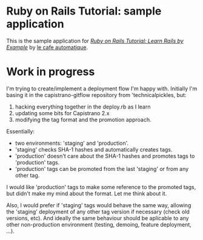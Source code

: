 # Ruby on Rails Tutorial: sample application

This is the sample application for
[*Ruby on Rails Tutorial: Learn Rails by Example*](http://railstutorial.org/)
by [le cafe automatique](http://lecafeautomatique.co.uk/).

# Work in progress

I'm trying to create/implement a deployment flow I'm happy with.
Initially I'm basing it in the capistrano-gitflow repository from 'technicalpickles, but:

1. hacking everything together in the deploy.rb as I learn
2. updating some bits for Capistrano 2.x
3. modifying the tag format and the promotion approach.

Essentially:

* two environments: 'staging' and 'production'.
* 'staging' checks SHA-1 hashes and automatically creates tags.
* 'production' doesn't care about the SHA-1 hashes and promotes tags to 'production' tags.
* 'production' tags can be promoted from the last 'staging' or from any other tag.

I would like 'production' tags to make some reference to the promoted tags, but didn't make my mind about the format. Let me think about it.

Also, I would prefer if 'staging' tags would behave the same way, allowing the 'staging' deployment of any other tag version if necessary (check old versions, etc). And ideally the same behaviour should be aplicable to any other non-production environment (testing, demoing, feature deployment, ...).